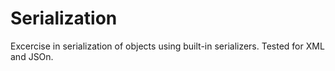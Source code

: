 # Serialization 
Excercise in serialization of objects using built-in serializers. Tested for XML and JSOn.
